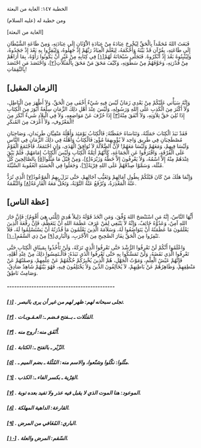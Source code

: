  الخطبة  ١٤٧: الغاية من البعثة	

ومن خطبة له (عليه السلام)

[الغاية من البعثة]

فَبَعَثَ اللهُ مُحَمَّداً بِالْحَقِّ لِيُخْرِجَ عِبَادَهُ  مِنْ عِبَادَةِ الاَْوْثَانِ إِلَى عِبَادَتِهِ، وَمِنْ طَاعَةِ  الشَّيْطَانِ إِلَى طَاعَتِهِ، بِقُرْآن قَدْ بَيَّنَهُ وَأَحْكَمَهُ،  لِيَعْلَمَ الْعِبَادُ رَبَّهُمْ إِذْ جَهِلُوهُ، وَلِيُقِرُّوا بِهِ  بَعْدَ إِذْ جَحَدُوهُ، وَلِيُثْبِتُوهُ بَعْدَ إِذْ أَنْكَرُوهُ.  فَتَجَلَّى سُبْحَانَهُ لَهُمْ[[١\]](https://arabic.balaghah.net/node/611#_ftn1) فِي كِتَابِهِ مِنْ غَيْرِ أَنْ يَكُونُوا رَأَوْهُ، بِمَا أَرَاهُمْ مِنْ قُدْرَتِهِ، وَخَوَّفَهُمْ مِنْ سَطْوَتِهِ، وَكَيْفَ مَحَقَ مَنْ مَحَقَ  بِالْمَثُلاَتِ[[٢\]](https://arabic.balaghah.net/node/611#_ftn2)، وَاحْتَصَدَ مَنِ احْتَصَدَ بِالنَّقِمَاتِ!

## [الزمان المقبل]

وَإِنَّهُ سَيَأْتي عَلَيْكُمْ مِنْ بَعْدِي زَمَانٌ لَيْسَ  فِيهِ شَيْءٌ أَخْفَى مِنَ الْحَقِّ، وَلاَ أَظْهَرَ مِنَ الْبَاطِلِ،  وَلاَ أَكْثَرَ مِنَ الْكَذِبِ عَلَى اللهِ وَرَسُولِهِ، وَلَيْسَ عِنْدَ  أَهْلِ ذلِكَ الزَّمَانِ سِلْعَةٌ أَبْوَرَ مِنَ الْكِتَابِ إِذَا تُلِيَ  حَقَّ تِلاَوَتِهِ، وَلاَ أَنْفَقَ مِنْهُ[[٣\]](https://arabic.balaghah.net/node/611#_ftn3) إِذَا حُرِّفَ عَنْ مَوَاضِعِهِ، وَلاَ فِي الْبِلاَدِ شَيءٌ أنْكَرَ مِنَ الْمَعْرُوفِ، وَلاَ أَعْرَفَ مِنَ المُنكَرِ!

فَقَدْ نَبَذَ الْكِتَابَ حَمَلَتُهُ، وَتَنَاسَاهُ  حَفَظَتُهُ; فَالْكِتَابُ يَوْمَئِذ وَأَهْلُهُ مَنْفِيَّانِ طَرِيَدانِ،  وَصَاحِبَانِ مُصْطَحِبَانِ فِي طَرِيق وَاحِد لاَ يُؤْوِيهِمَا مُؤْو;  فَالْكِتَابُ وَأَهْلُهُ فِي ذلِكَ الزَّمَانِ فِي النَّاسِ وَلَيْسَا  فِيهِمْ، وَمَعَهُمْ وَلَيْسَا مَعَهُمْ! لاَِنَّ الضَّلاَلَةَ لاَ  تُوَافِقُ الْهُدَى، وَإِنِ اجْتَمَعَا، فَاجْتَمَعَ الْقَوْمُ عَلَى  الْفُرْقَةِ، وَافْتَرَقُوا عَنِ الْجَمَاعَةِ، كَأَنَّهُمْ أَئِمَّةُ  الْكِتَابِ وَلَيْسَ الْكِتَابُ إِمَامَهُمْ، فَلَمْ يَبْقَ عِنْدَهُمْ  مِنْهُ إِلاَّ اسْمُهُ، وَلاَ يَعْرِفُونَ إِلاَّ خَطَّهُ وَزَبْرَهُ[[٤\]](https://arabic.balaghah.net/node/611#_ftn4)، وَمِنْ قَبْلُ مَا مَثَّلُوا[[٥\]](https://arabic.balaghah.net/node/611#_ftn5) بِالصَّالِحِينَ كُلَّ مُثْلَة، وَسَمَّوْا صِدْقَهُمْ عَلَى اللهِ فِرْيَةً[[٦\]](https://arabic.balaghah.net/node/611#_ftn6)، وَجَعَلُوا فِي الْحَسَنَةِ العُقُوبةَ السَّيِّئَةَ.

وَإِنَّمَا هَلَكَ مَنْ كَانَ قَبْلَكُمْ بِطُولِ آمَالِهِمْ وَتَغَيُّبِ آجَالِهِمْ، حَتَّى نَزَلَ بِهِمُ الْمَوْعُودُ[[٧\]](https://arabic.balaghah.net/node/611#_ftn7) الَّذِي تُرَدُّ عَنْهُ الْمَعْذِرَةُ، وَتُرْفَعُ عَنْهُ التَّوْبَةُ، وَتَحُلُّ مَعَهُ الْقَارِعَةُ[[٨\]](https://arabic.balaghah.net/node/611#_ftn8) وَالنِّقْمَةُ.

## [عظة الناس]

أَيُّهَا النَّاسُ، إِنَّهُ مَنِ اسْتَنْصَحَ اللهَ وُفِّقَ،  وَمَنِ اتَّخَذَ قَوْلَهُ دَلِيلاً هُدِيَ (لِلَّتَي هِيَ أَقْوَمُ);  فَإِنَّ جَارَ اللهِ آمِنٌ، وَعَدُوَّهُ خَائِفٌ، وَإِنَّهُ لاَ يَنْبَغِي  لِمَنْ عَرَفَ عَظَمَةَ اللهِ أَنْ يَتَعَظَّمَ، فَإِنَّ رِفْعَةَ  الَّذِينَ يَعْلَمُونَ مَا عَظَمَتُهُ أَنْ يَتَوَاضَعُوا لَهُ،  وَسَلاَمَةَ الَّذِينَ يَعْلَمُونَ مَا قُدْرَتُهُ أَنْ يَسْتَسْلِمُوا  لَهُ، فَلاَ تَنْفِرُوا مِنَ الْحَقِّ نِفَارَ الصَّحِيحِ مِنَ  الاَْجْرَبِ، وَالْبَارِي[[٩\]](https://arabic.balaghah.net/node/611#_ftn9) مِنْ ذِي السَّقَمِ[[١٠\]](https://arabic.balaghah.net/node/611#_ftn10).

وَاعْلَمُوا أَنَّكُمْ لَنْ تَعْرِفُوا الرُّشْدَ حَتَّى  تَعْرِفُوا الَّذِي تَرَكَهُ، وَلَنْ تَأْخُذُوا بِمَيثَاقِ الْكِتَابِ  حَتَّى تَعْرِفُوا الَّذِي نَقَضَهُ، وَلَنْ تَمَسَّكُوا بِهِ حَتَّى  تَعْرِفُوا الَّذَي نَبَذَهُ; فَالْـتَمِسُوا ذلِكَ مِنْ عِنْدِ أَهْلِهِ،  فَإِنَّهُمْ عَيْشُ الْعِلْمِ، وَمَوْتُ الْجَهْلِ، هُمْ الَّذِينَ  يُخْبِرُكُمْ حُكْمُهُمْ عَنْ عِلْمِهِمْ، وَصمْتُهُمْ عَنْ مَنْطِقِهِمْ،  وَظَاهِرُهُمْ عَنْ بَاطِنِهِمْ، لاَ يُخَالِفُونَ الدِّينَ وَلاَ  يَخْتَلِفُونَ فِيهِ، فَهُوَ بَيْنَهُمْ شَاهِدٌ صَادِقٌ، وَصَامِتٌ  نَاطِقٌ.

##### --------------------------------------------

##### [[١\]](https://arabic.balaghah.net/node/611#_ftnref1) . تجلى سبحانه لهم: ظهر لهم من غير أن يرى بالبصر.

##### [[٢\]](https://arabic.balaghah.net/node/611#_ftnref2) . المَثُلات ـ بــفتح فـضم ـ: العـقـوبـات.

##### [[٣\]](https://arabic.balaghah.net/node/611#_ftnref3) . أَنْفَق منه: أروج منه.

##### [[٤\]](https://arabic.balaghah.net/node/611#_ftnref4) . الزّبْر ـ بالفتح ـ: الكتابة.

##### [[٥\]](https://arabic.balaghah.net/node/611#_ftnref5) . مثّلوا: نكّلوا وشنّعوا، والاسم منه: المُثْلة ـ بضم الميم ـ.

##### [[٦\]](https://arabic.balaghah.net/node/611#_ftnref6) . الفِرْية ـ بكسر الفاء ـ: الكذب.

##### [[٧\]](https://arabic.balaghah.net/node/611#_ftnref7) . الموعود: هنا الموت الذي لا يقبل فيه عذر ولا تفيد بعده توبة.

##### [[٨\]](https://arabic.balaghah.net/node/611#_ftnref8) . القارعة: الداهية المهلكة.

##### [[٩\]](https://arabic.balaghah.net/node/611#_ftnref9) . الباري: المُعَافي من المرض.

##### [[١٠\]](https://arabic.balaghah.net/node/611#_ftnref10) . السّقم: المرض والعلة. 
